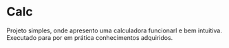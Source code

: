 # Calc

Projeto simples, onde apresento uma calculadora funcionarl e bem intuitiva. Executado para por em prática conhecimentos adquiridos.
